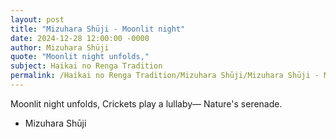 ```yaml
---
layout: post
title: "Mizuhara Shūji - Moonlit night"
date: 2024-12-28 12:00:00 -0000
author: Mizuhara Shūji
quote: "Moonlit night unfolds,"
subject: Haikai no Renga Tradition
permalink: /Haikai no Renga Tradition/Mizuhara Shūji/Mizuhara Shūji - Moonlit night
---
```


Moonlit night unfolds,
Crickets play a lullaby—
Nature's serenade.

- Mizuhara Shūji
